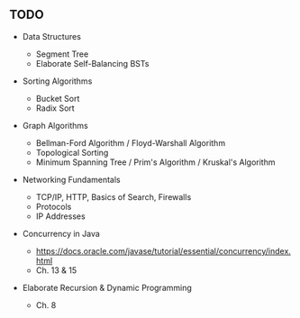 ## TODO

- Data Structures
    - Segment Tree
    - Elaborate Self-Balancing BSTs

- Sorting Algorithms
    - Bucket Sort
    - Radix Sort

- Graph Algorithms
    - Bellman-Ford Algorithm / Floyd-Warshall Algorithm
    - Topological Sorting
    - Minimum Spanning Tree / Prim's Algorithm / Kruskal's Algorithm

- Networking Fundamentals
    - TCP/IP, HTTP, Basics of Search, Firewalls
    - Protocols
    - IP Addresses

- Concurrency in Java
    - https://docs.oracle.com/javase/tutorial/essential/concurrency/index.html
    - Ch. 13 & 15

- Elaborate Recursion & Dynamic Programming
    - Ch. 8
